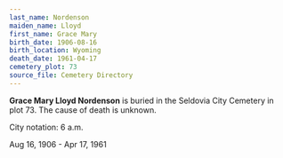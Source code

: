```yaml
---
last_name: Nordenson
maiden_name: Lloyd
first_name: Grace Mary
birth_date: 1906-08-16
birth_location: Wyoming
death_date: 1961-04-17
cemetery_plot: 73
source_file: Cemetery Directory
---
```

**Grace Mary Lloyd  Nordenson** is buried in the Seldovia City Cemetery in plot 73.  The cause of death is unknown.

City notation: 6 a.m.

Aug 16, 1906 - Apr 17, 1961
